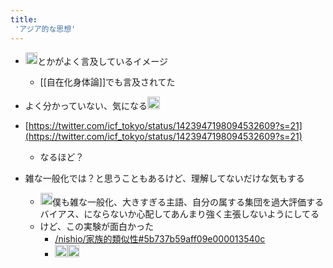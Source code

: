 ```yaml
---
title:
 'アジア的な思想'
---
```


- <img src='https://scrapbox.io/api/pages/blu3mo-public/ochyai/icon' alt='ochyai.icon' height="19.5"/>とかがよく言及しているイメージ
    - [[自在化身体論]]でも言及されてた
- よく分かっていない、気になる<img src='https://scrapbox.io/api/pages/blu3mo-public/blu3mo/icon' alt='blu3mo.icon' height="19.5"/>

- [https://twitter.com/icf_tokyo/status/1423947198094532609?s=21](https://twitter.com/icf_tokyo/status/1423947198094532609?s=21)
    - なるほど？

- 雑な一般化では？と思うこともあるけど、理解してないだけな気もする
    - <img src='https://scrapbox.io/api/pages/blu3mo-public/nishio/icon' alt='nishio.icon' height="19.5"/>僕も雑な一般化、大きすぎる主語、自分の属する集団を過大評価するバイアス、にならないか心配してあんまり強く主張しないようにしてる
    - けど、この実験が面白かった
        - [/nishio/家族的類似性#5b737b59aff09e000013540c](https://scrapbox.io/nishio/家族的類似性#5b737b59aff09e000013540c)
        - <img src='https://scrapbox.io/api/pages/icons/なるほど/icon' alt='/icons/なるほど.icon' height="19.5"/><img src='https://scrapbox.io/api/pages/blu3mo-public/blu3mo/icon' alt='blu3mo.icon' height="19.5"/>
